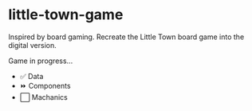 # little-town-game
Inspired by board gaming. Recreate the Little Town board game into the digital version.

Game in progress...

- ✅ Data
- ⏩ Components
- ⬜ Machanics
